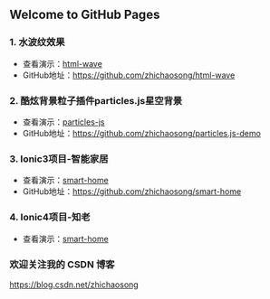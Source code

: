 ## Welcome to GitHub Pages

### 1. 水波纹效果
 - 查看演示：<a href="https://zhichaosong.github.io/html-wave">html-wave</a>
 - GitHub地址：<a href="https://github.com/zhichaosong/html-wave">https://github.com/zhichaosong/html-wave</a>

### 2. 酷炫背景粒子插件particles.js星空背景
 - 查看演示：<a href="https://zhichaosong.github.io/particles-js">particles-js</a>
 - GitHub地址：<a href="https://github.com/zhichaosong/particles.js-demo">https://github.com/zhichaosong/particles.js-demo</a>

### 3. Ionic3项目-智能家居
 - 查看演示：<a href="https://zhichaosong.github.io/smart-home/">smart-home</a>
 - GitHub地址：<a href="https://github.com/zhichaosong/smart-home">https://github.com/zhichaosong/smart-home</a>

### 4. Ionic4项目-知老
 - 查看演示：<a href="https://zhichaosong.github.io/ionic-zhilao/">smart-home</a>


### 欢迎关注我的 CSDN 博客
<a href="https://blog.csdn.net/zhichaosong">https://blog.csdn.net/zhichaosong</a>

